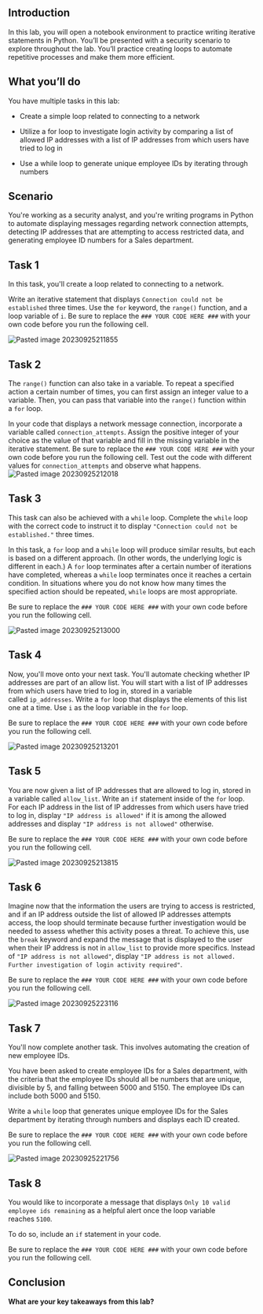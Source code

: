 ## Introduction

In this lab, you will open a notebook environment to practice writing iterative statements in Python. You’ll be presented with a security scenario to explore throughout the lab. You’ll practice creating loops to automate repetitive processes and make them more efficient.

## What you’ll do

You have multiple tasks in this lab:

- Create a simple loop related to connecting to a network
    
- Utilize a for loop to investigate login activity by comparing a list of allowed IP addresses with a list of IP addresses from which users have tried to log in
    
- Use a while loop to generate unique employee IDs by iterating through numbers

## Scenario

You're working as a security analyst, and you're writing programs in Python to automate displaying messages regarding network connection attempts, detecting IP addresses that are attempting to access restricted data, and generating employee ID numbers for a Sales department.

## Task 1

In this task, you'll create a loop related to connecting to a network.

Write an iterative statement that displays `Connection could not be established` three times. Use the `for` keyword, the `range()` function, and a loop variable of `i`. Be sure to replace the `### YOUR CODE HERE ###` with your own code before you run the following cell.

![Pasted image 20230925211855](https://github.com/cosbey/python/assets/32424700/c120869e-34ee-4156-8170-dd8668f609a4)


## Task 2

The `range()` function can also take in a variable. To repeat a specified action a certain number of times, you can first assign an integer value to a variable. Then, you can pass that variable into the `range()` function within a `for` loop.

In your code that displays a network message connection, incorporate a variable called `connection_attempts`. Assign the positive integer of your choice as the value of that variable and fill in the missing variable in the iterative statement. Be sure to replace the `### YOUR CODE HERE ###` with your own code before you run the following cell. Test out the code with different values for `connection_attempts` and observe what happens.
![Pasted image 20230925212018](https://github.com/cosbey/python/assets/32424700/db70fb21-938a-4b58-a314-2cd2c1fddcce)

## Task 3
This task can also be achieved with a `while` loop. Complete the `while` loop with the correct code to instruct it to display `"Connection could not be established."` three times.

In this task, a `for` loop and a `while` loop will produce similar results, but each is based on a different approach. (In other words, the underlying logic is different in each.) A `for` loop terminates after a certain number of iterations have completed, whereas a `while` loop terminates once it reaches a certain condition. In situations where you do not know how many times the specified action should be repeated, `while` loops are most appropriate.

Be sure to replace the `### YOUR CODE HERE ###` with your own code before you run the following cell.

![Pasted image 20230925213000](https://github.com/cosbey/python/assets/32424700/15f74ab6-51ea-41ee-8d41-16405a804ee8)


## Task 4
Now, you'll move onto your next task. You'll automate checking whether IP addresses are part of an allow list. You will start with a list of IP addresses from which users have tried to log in, stored in a variable called `ip_addresses`. Write a `for` loop that displays the elements of this list one at a time. Use `i` as the loop variable in the `for` loop.

Be sure to replace the `### YOUR CODE HERE ###` with your own code before you run the following cell.

![Pasted image 20230925213201](https://github.com/cosbey/python/assets/32424700/2e9e95fa-a91e-4ef3-b3fd-6f40a8562b47)


## Task 5

You are now given a list of IP addresses that are allowed to log in, stored in a variable called `allow_list`. Write an `if` statement inside of the `for` loop. For each IP address in the list of IP addresses from which users have tried to log in, display `"IP address is allowed"` if it is among the allowed addresses and display `"IP address is not allowed"` otherwise.

Be sure to replace the `### YOUR CODE HERE ###` with your own code before you run the following cell.

![Pasted image 20230925213815](https://github.com/cosbey/python/assets/32424700/665e4d18-c07b-44e7-b30f-905a47c74888)

## Task 6

Imagine now that the information the users are trying to access is restricted, and if an IP address outside the list of allowed IP addresses attempts access, the loop should terminate because further investigation would be needed to assess whether this activity poses a threat. To achieve this, use the `break` keyword and expand the message that is displayed to the user when their IP address is not in `allow_list` to provide more specifics. Instead of `"IP address is not allowed"`, display `"IP address is not allowed. Further investigation of login activity required"`.

Be sure to replace the `### YOUR CODE HERE ###` with your own code before you run the following cell.

![Pasted image 20230925223116](https://github.com/cosbey/python/assets/32424700/d1fb330b-6644-409a-8802-c325f34b2103)



## Task 7

You'll now complete another task. This involves automating the creation of new employee IDs.

You have been asked to create employee IDs for a Sales department, with the criteria that the employee IDs should all be numbers that are unique, divisible by 5, and falling between 5000 and 5150. The employee IDs can include both 5000 and 5150.

Write a `while` loop that generates unique employee IDs for the Sales department by iterating through numbers and displays each ID created.

Be sure to replace the `### YOUR CODE HERE ###` with your own code before you run the following cell.

![Pasted image 20230925221756](https://github.com/cosbey/python/assets/32424700/42229879-327a-479b-8377-e27481528f37)


## Task 8

You would like to incorporate a message that displays `Only 10 valid employee ids remaining` as a helpful alert once the loop variable reaches `5100`.

To do so, include an `if` statement in your code.

Be sure to replace the `### YOUR CODE HERE ###` with your own code before you run the following cell.


## Conclusion
**What are your key takeaways from this lab?**
